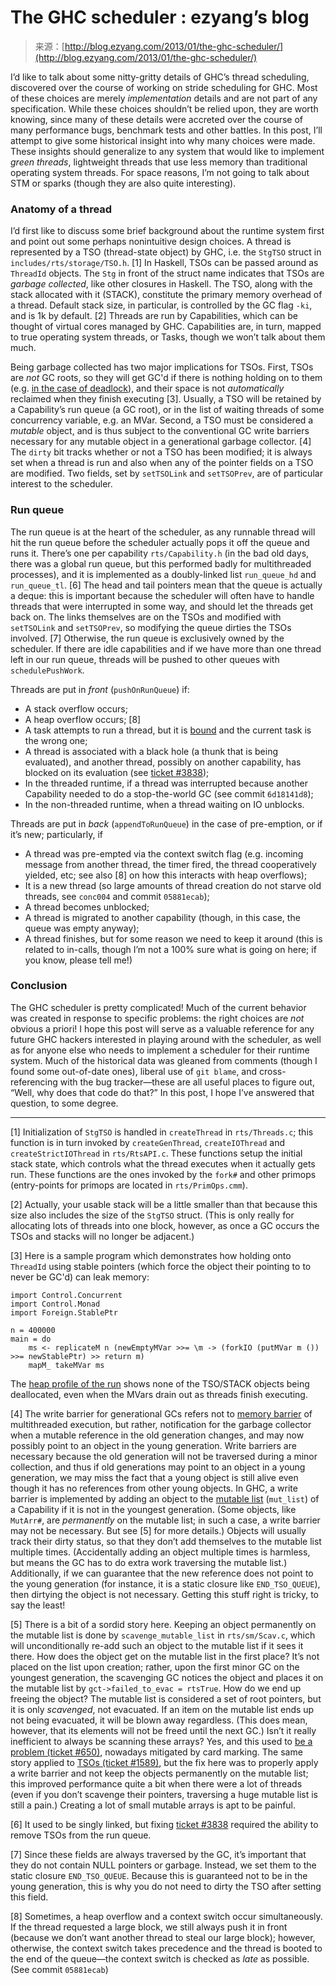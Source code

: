 <!--yml
category: 未分类
date: 2024-07-01 18:17:23
-->

# The GHC scheduler : ezyang’s blog

> 来源：[http://blog.ezyang.com/2013/01/the-ghc-scheduler/](http://blog.ezyang.com/2013/01/the-ghc-scheduler/)

I’d like to talk about some nitty-gritty details of GHC’s thread scheduling, discovered over the course of working on stride scheduling for GHC. Most of these choices are merely *implementation* details and are not part of any specification. While these choices shouldn’t be relied upon, they are worth knowing, since many of these details were accreted over the course of many performance bugs, benchmark tests and other battles. In this post, I’ll attempt to give some historical insight into why many choices were made. These insights should generalize to any system that would like to implement *green threads*, lightweight threads that use less memory than traditional operating system threads. For space reasons, I’m not going to talk about STM or sparks (though they are also quite interesting).

### Anatomy of a thread

I’d first like to discuss some brief background about the runtime system first and point out some perhaps nonintuitive design choices. A thread is represented by a TSO (thread-state object) by GHC, i.e. the `StgTSO` struct in `includes/rts/storage/TSO.h`. [1] In Haskell, TSOs can be passed around as `ThreadId` objects. The `Stg` in front of the struct name indicates that TSOs are *garbage collected*, like other closures in Haskell. The TSO, along with the stack allocated with it (STACK), constitute the primary memory overhead of a thread. Default stack size, in particular, is controlled by the GC flag `-ki`, and is 1k by default. [2] Threads are run by Capabilities, which can be thought of virtual cores managed by GHC. Capabilities are, in turn, mapped to true operating system threads, or Tasks, though we won’t talk about them much.

Being garbage collected has two major implications for TSOs. First, TSOs are *not* GC roots, so they will get GC'd if there is nothing holding on to them (e.g. [in the case of deadlock](http://blog.ezyang.com/2011/07/blockedindefinitelyonmvar/)), and their space is not *automatically* reclaimed when they finish executing [3]. Usually, a TSO will be retained by a Capability’s run queue (a GC root), or in the list of waiting threads of some concurrency variable, e.g. an MVar. Second, a TSO must be considered a *mutable* object, and is thus subject to the conventional GC write barriers necessary for any mutable object in a generational garbage collector. [4] The `dirty` bit tracks whether or not a TSO has been modified; it is always set when a thread is run and also when any of the pointer fields on a TSO are modified. Two fields, set by `setTSOLink` and `setTSOPrev`, are of particular interest to the scheduler.

### Run queue

The run queue is at the heart of the scheduler, as any runnable thread will hit the run queue before the scheduler actually pops it off the queue and runs it. There’s one per capability `rts/Capability.h` (in the bad old days, there was a global run queue, but this performed badly for multithreaded processes), and it is implemented as a doubly-linked list `run_queue_hd` and `run_queue_tl`. [6] The head and tail pointers mean that the queue is actually a deque: this is important because the scheduler will often have to handle threads that were interrupted in some way, and should let the threads get back on. The links themselves are on the TSOs and modified with `setTSOLink` and `setTSOPrev`, so modifying the queue dirties the TSOs involved. [7] Otherwise, the run queue is exclusively owned by the scheduler. If there are idle capabilities and if we have more than one thread left in our run queue, threads will be pushed to other queues with `schedulePushWork`.

Threads are put in *front* (`pushOnRunQueue`) if:

*   A stack overflow occurs;
*   A heap overflow occurs; [8]
*   A task attempts to run a thread, but it is [bound](http://hackage.haskell.org/packages/archive/base/latest/doc/html/Control-Concurrent.html#v:forkOS) and the current task is the wrong one;
*   A thread is associated with a black hole (a thunk that is being evaluated), and another thread, possibly on another capability, has blocked on its evaluation (see [ticket #3838](http://hackage.haskell.org/trac/ghc/ticket/3838));
*   In the threaded runtime, if a thread was interrupted because another Capability needed to do a stop-the-world GC (see commit `6d18141d8`);
*   In the non-threaded runtime, when a thread waiting on IO unblocks.

Threads are put in *back* (`appendToRunQueue`) in the case of pre-emption, or if it’s new; particularly, if

*   A thread was pre-empted via the context switch flag (e.g. incoming message from another thread, the timer fired, the thread cooperatively yielded, etc; see also [8] on how this interacts with heap overflows);
*   It is a new thread (so large amounts of thread creation do not starve old threads, see `conc004` and commit `05881ecab`);
*   A thread becomes unblocked;
*   A thread is migrated to another capability (though, in this case, the queue was empty anyway);
*   A thread finishes, but for some reason we need to keep it around (this is related to in-calls, though I’m not a 100% sure what is going on here; if you know, please tell me!)

### Conclusion

The GHC scheduler is pretty complicated! Much of the current behavior was created in response to specific problems: the right choices are *not* obvious a priori! I hope this post will serve as a valuable reference for any future GHC hackers interested in playing around with the scheduler, as well as for anyone else who needs to implement a scheduler for their runtime system. Much of the historical data was gleaned from comments (though I found some out-of-date ones), liberal use of `git blame`, and cross-referencing with the bug tracker—these are all useful places to figure out, “Well, why does that code do that?” In this post, I hope I’ve answered that question, to some degree.

* * *

[1] Initialization of `StgTSO` is handled in `createThread` in `rts/Threads.c`; this function is in turn invoked by `createGenThread`, `createIOThread` and `createStrictIOThread` in `rts/RtsAPI.c`. These functions setup the initial stack state, which controls what the thread executes when it actually gets run. These functions are the ones invoked by the `fork#` and other primops (entry-points for primops are located in `rts/PrimOps.cmm`).

[2] Actually, your usable stack will be a little smaller than that because this size also includes the size of the `StgTSO` struct. (This is only really for allocating lots of threads into one block, however, as once a GC occurs the TSOs and stacks will no longer be adjacent.)

[3] Here is a sample program which demonstrates how holding onto `ThreadId` using stable pointers (which force the object their pointing to to never be GC'd) can leak memory:

```
import Control.Concurrent
import Control.Monad
import Foreign.StablePtr

n = 400000
main = do
    ms <- replicateM n (newEmptyMVar >>= \m -> (forkIO (putMVar m ()) >>= newStablePtr) >> return m)
    mapM_ takeMVar ms

```

The [heap profile of the run](http://heap.ezyang.com/view/6e310e2e2e2c11ff3a7cc8ff0f5c205e51a8a188) shows none of the TSO/STACK objects being deallocated, even when the MVars drain out as threads finish executing.

[4] The write barrier for generational GCs refers not to [memory barrier](http://en.wikipedia.org/wiki/Memory_barrier) of multithreaded execution, but rather, notification for the garbage collector when a mutable reference in the old generation changes, and may now possibly point to an object in the young generation. Write barriers are necessary because the old generation will not be traversed during a minor collection, and thus if old generations may point to an object in a young generation, we may miss the fact that a young object is still alive even though it has no references from other young objects. In GHC, a write barrier is implemented by adding an object to the [mutable list](http://hackage.haskell.org/trac/ghc/wiki/StgObjectTypes) (`mut_list`) of a Capability if it is not in the youngest generation. (Some objects, like `MutArr#`, are *permanently* on the mutable list; in such a case, a write barrier may not be necessary. But see [5] for more details.) Objects will usually track their dirty status, so that they don’t add themselves to the mutable list multiple times. (Accidentally adding an object multiple times is harmless, but means the GC has to do extra work traversing the mutable list.) Additionally, if we can guarantee that the new reference does not point to the young generation (for instance, it is a static closure like `END_TSO_QUEUE`), then dirtying the object is not necessary. Getting this stuff right is tricky, to say the least!

[5] There is a bit of a sordid story here. Keeping an object permanently on the mutable list is done by `scavenge_mutable_list` in `rts/sm/Scav.c`, which will unconditionally re-add such an object to the mutable list if it sees it there. How does the object get on the mutable list in the first place? It’s not placed on the list upon creation; rather, upon the first minor GC on the youngest generation, the scavenging GC notices the object and places it on the mutable list by `gct->failed_to_evac = rtsTrue`. How do we end up freeing the object? The mutable list is considered a set of root pointers, but it is only *scavenged*, not evacuated. If an item on the mutable list ends up not being evacuated, it will be blown away regardless. (This does mean, however, that its elements will not be freed until the next GC.) Isn’t it really inefficient to always be scanning these arrays? Yes, and this used to [be a problem (ticket #650)](http://hackage.haskell.org/trac/ghc/ticket/650), nowadays mitigated by card marking. The same story applied to [TSOs (ticket #1589)](http://hackage.haskell.org/trac/ghc/ticket/1589), but the fix here was to properly apply a write barrier and not keep the objects permanently on the mutable list; this improved performance quite a bit when there were a lot of threads (even if you don’t scavenge their pointers, traversing a huge mutable list is still a pain.) Creating a lot of small mutable arrays is apt to be painful.

[6] It used to be singly linked, but fixing [ticket #3838](http://hackage.haskell.org/trac/ghc/ticket/3838) required the ability to remove TSOs from the run queue.

[7] Since these fields are always traversed by the GC, it’s important that they do not contain NULL pointers or garbage. Instead, we set them to the static closure `END_TSO_QUEUE`. Because this is guaranteed not to be in the young generation, this is why you do not need to dirty the TSO after setting this field.

[8] Sometimes, a heap overflow and a context switch occur simultaneously. If the thread requested a large block, we still always push it in front (because we don’t want another thread to steal our large block); however, otherwise, the context switch takes precedence and the thread is booted to the end of the queue—the context switch is checked as *late* as possible. (See commit `05881ecab`)